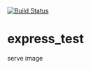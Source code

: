 [![Build Status](https://travis-ci.org/brownman/express_test.svg)](https://travis-ci.org/brownman/express_test)

express_test
============


serve image
